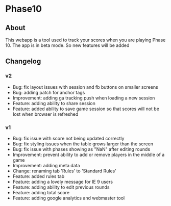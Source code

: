 # Phase10
## About
This webapp is a tool used to track your scores when you are playing Phase 10. The app is in beta mode. So new features will be added

## Changelog
### v2
- Bug: fix layout issues with session and fb buttons on smaller screens
- Bug: adding patch for anchor tags
- Improvement: adding ga tracking push when loading a new session
- Feature: adding ability to share session
- Feature: added ability to save game session so that scores will not be lost when browser is refreshed

### v1
- Bug: fix issue with score not being updated correctly
- Bug: fix styling issues when the table grows larger than the screen
- Bug: fix issue with phases showing as "NaN" after editing rounds
- Improvement: prevent ability to add or remove players in the middle of a game
- Improvement: adding meta data
- Change: renaming tab 'Rules' to 'Standard Rules'
- Feature: added rules tab
- Feature: adding a lovely message for IE 9 users
- Feature: adding ability to edit previous rounds
- Feature: adding total score
- Feature: adding google analytics and webmaster tool
